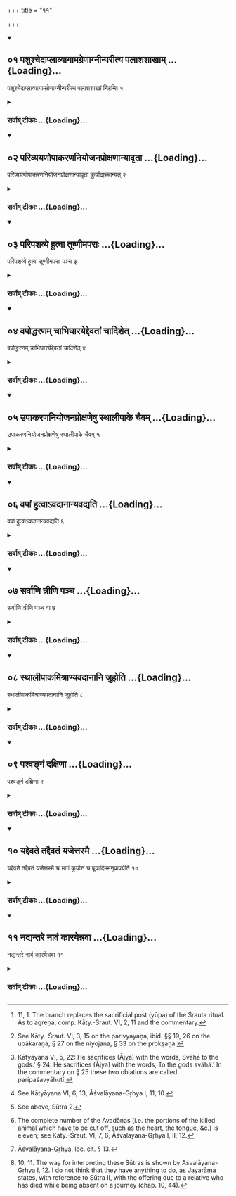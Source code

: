 +++
title = "११"

+++
<div class="js_include" includetitle="true" newlevelforh1="2" unfilled url="/vedAH_yajuH/vAjasaneyam/sUtram/pAraskara-gRhyam/vishvAsa-prastutiH/3/11/01_pashushchedAplAvyAgAmagreNAgnInparItya_palAshas.md">
<details open><summary><h2>०१ पशुश्चेदाप्लाव्यागामग्रेणाग्नीन्परीत्य पलाशशाखाम् ...{Loading}...</h2></summary>

पशुश्चेदाप्लाव्यागामग्रेणाग्नीन्परीत्य पलाशशाखां निहन्ति १
</details>
</div>
<div class="js_include collapsed" newlevelforh1="3" title="सर्वाष् टीकाः" unfilled url="/vedAH_yajuH/vAjasaneyam/sUtram/pAraskara-gRhyam/sarvASh_TIkAH/3/11/01_pashushchedAplAvyAgAmagreNAgnInparItya_palAshas.md">
<details><summary><h3>सर्वाष् टीकाः ...{Loading}...</h3></summary>
<details><summary>Oldenberg</summary>

1 [^1] . If an animal (is to be sacrificed), let him wash it, if it is not a cow; let him walk round the fires and drive in front (of them) a Palāśa branch into the ground.

[^1]:  11, 1. The branch replaces the sacrificial post (yūpa) of the Śrauta ritual. As to agreṇa, comp. Kāty.-Śraut. VI, 2, 11 and the commentary.
</details>
</details>
</div>
<div class="js_include" includetitle="true" newlevelforh1="2" unfilled url="/vedAH_yajuH/vAjasaneyam/sUtram/pAraskara-gRhyam/vishvAsa-prastutiH/3/11/02_parivyayaNopAkaraNaniyojanaproxaNAnyAvRtA.md">
<details open><summary><h2>०२ परिव्ययणोपाकरणनियोजनप्रोक्षणान्यावृता ...{Loading}...</h2></summary>

परिव्ययणोपाकरणनियोजनप्रोक्षणान्यावृता कुर्याद्यच्चान्यत् २
</details>
</div>
<div class="js_include collapsed" newlevelforh1="3" title="सर्वाष् टीकाः" unfilled url="/vedAH_yajuH/vAjasaneyam/sUtram/pAraskara-gRhyam/sarvASh_TIkAH/3/11/02_parivyayaNopAkaraNaniyojanaproxaNAnyAvRtA.md">
<details><summary><h3>सर्वाष् टीकाः ...{Loading}...</h3></summary>
<details><summary>Oldenberg</summary>

2 [^2] . The winding (of a Kuśa rope) round (that branch), the touching (of the animal with the grass-blade), the binding (of it to the branch), and the sprinkling (of the animal with water) should be performed in the way prescribed (in the Śrauta-sūtra), and whatever else (is to be done).

[^2]:  See Kāty.-Śraut. VI, 3, 15 on the parivyayaṇa, ibid. §§ 19, 26 on the upākaraṇa, § 27 on the niyojana, § 33 on the prokṣaṇa.
</details>
</details>
</div>
<div class="js_include" includetitle="true" newlevelforh1="2" unfilled url="/vedAH_yajuH/vAjasaneyam/sUtram/pAraskara-gRhyam/vishvAsa-prastutiH/3/11/03_paripashavye_hutvA_tUShNImaparAH.md">
<details open><summary><h2>०३ परिपशव्ये हुत्वा तूष्णीमपराः ...{Loading}...</h2></summary>

परिपशव्ये हुत्वा तूष्णीमपराः पञ्च ३
</details>
</div>
<div class="js_include collapsed" newlevelforh1="3" title="सर्वाष् टीकाः" unfilled url="/vedAH_yajuH/vAjasaneyam/sUtram/pAraskara-gRhyam/sarvASh_TIkAH/3/11/03_paripashavye_hutvA_tUShNImaparAH.md">
<details><summary><h3>सर्वाष् टीकाः ...{Loading}...</h3></summary>
<details><summary>Oldenberg</summary>

3 [^3] . After he has sacrificed the two oblations before and after the killing of the animal, (he) silently (sacrifices) five other (oblations, directed to Prajāpati).

[^3]:  Kātyāyana VI, 5, 22: He sacrifices (Ājya) with the words, Svāhā to the gods.' § 24: He sacrifices (Ājya) with the words, To the gods svāhā.' In the commentary on § 25 these two oblations are called paripaśavyāhutī.
</details>
</details>
</div>
<div class="js_include" includetitle="true" newlevelforh1="2" unfilled url="/vedAH_yajuH/vAjasaneyam/sUtram/pAraskara-gRhyam/vishvAsa-prastutiH/3/11/04_vapoddharaNam_chAbhighArayeddevatAM_chAdishet.md">
<details open><summary><h2>०४ वपोद्धरणम् चाभिघारयेद्देवतां चादिशेत् ...{Loading}...</h2></summary>

वपोद्धरणम् चाभिघारयेद्देवतां चादिशेत् ४
</details>
</div>
<div class="js_include collapsed" newlevelforh1="3" title="सर्वाष् टीकाः" unfilled url="/vedAH_yajuH/vAjasaneyam/sUtram/pAraskara-gRhyam/sarvASh_TIkAH/3/11/04_vapoddharaNam_chAbhighArayeddevatAM_chAdishet.md">
<details><summary><h3>सर्वाष् टीकाः ...{Loading}...</h3></summary>
<details><summary>Oldenberg</summary>

4 [^4] . And the omentum is taken out (of the killed animal). He should besprinkle it (with water) and name the deity (to whom the sacrifice is directed).

[^4]:  See Kātyāyana VI, 6, 13; Āśvalāyana-Gṛhya I, 11, 10.
</details>
</details>
</div>
<div class="js_include" includetitle="true" newlevelforh1="2" unfilled url="/vedAH_yajuH/vAjasaneyam/sUtram/pAraskara-gRhyam/vishvAsa-prastutiH/3/11/05_upAkaraNaniyojanaproxaNeShu_sthAlIpAke_chaivam.md">
<details open><summary><h2>०५ उपाकरणनियोजनप्रोक्षणेषु स्थालीपाके चैवम् ...{Loading}...</h2></summary>

उपाकरणनियोजनप्रोक्षणेषु स्थालीपाके चैवम् ५
</details>
</div>
<div class="js_include collapsed" newlevelforh1="3" title="सर्वाष् टीकाः" unfilled url="/vedAH_yajuH/vAjasaneyam/sUtram/pAraskara-gRhyam/sarvASh_TIkAH/3/11/05_upAkaraNaniyojanaproxaNeShu_sthAlIpAke_chaivam.md">
<details><summary><h3>सर्वाष् टीकाः ...{Loading}...</h3></summary>
<details><summary>Oldenberg</summary>

5 [^5] . (He should name that deity also) at the touching (of the animal with the grass-blade), at (its) being bound (to the branch), at its being sprinkled (with water), and at (the preparation and oblation) of the mess of cooked food.

[^5]:  See above, Sūtra 2.
</details>
</details>
</div>
<div class="js_include" includetitle="true" newlevelforh1="2" unfilled url="/vedAH_yajuH/vAjasaneyam/sUtram/pAraskara-gRhyam/vishvAsa-prastutiH/3/11/06_vapAM_hutvA-vadAnAnyavadyati.md">
<details open><summary><h2>०६ वपां हुत्वाऽवदानान्यवद्यति ...{Loading}...</h2></summary>

वपां हुत्वाऽवदानान्यवद्यति ६
</details>
</div>
<div class="js_include collapsed" newlevelforh1="3" title="सर्वाष् टीकाः" unfilled url="/vedAH_yajuH/vAjasaneyam/sUtram/pAraskara-gRhyam/sarvASh_TIkAH/3/11/06_vapAM_hutvA-vadAnAnyavadyati.md">
<details><summary><h3>सर्वाष् टीकाः ...{Loading}...</h3></summary>
<details><summary>Oldenberg</summary>

6. After he has sacrificed the omentum, he cuts off the Avadāna portions,
</details>
</details>
</div>
<div class="js_include" includetitle="true" newlevelforh1="2" unfilled url="/vedAH_yajuH/vAjasaneyam/sUtram/pAraskara-gRhyam/vishvAsa-prastutiH/3/11/07_sarvANi_trINi_pancha.md">
<details open><summary><h2>०७ सर्वाणि त्रीणि पञ्च ...{Loading}...</h2></summary>

सर्वाणि त्रीणि पञ्च वा ७
</details>
</div>
<div class="js_include collapsed" newlevelforh1="3" title="सर्वाष् टीकाः" unfilled url="/vedAH_yajuH/vAjasaneyam/sUtram/pAraskara-gRhyam/sarvASh_TIkAH/3/11/07_sarvANi_trINi_pancha.md">
<details><summary><h3>सर्वाष् टीकाः ...{Loading}...</h3></summary>
<details><summary>Oldenberg</summary>

7 [^6] . All of them, or three, or five.

[^6]:  The complete number of the Avadānas (i.e. the portions of the killed animal which have to be cut off, such as the heart, the tongue, &c.) is eleven; see Kāty.-Śraut. VI, 7, 6; Āśvalāyana-Gṛhya I, II, 12.
</details>
</details>
</div>
<div class="js_include" includetitle="true" newlevelforh1="2" unfilled url="/vedAH_yajuH/vAjasaneyam/sUtram/pAraskara-gRhyam/vishvAsa-prastutiH/3/11/08_sthAlIpAkamishrANyavadAnAni_juhoti.md">
<details open><summary><h2>०८ स्थालीपाकमिश्राण्यवदानानि जुहोति ...{Loading}...</h2></summary>

स्थालीपाकमिश्राण्यवदानानि जुहोति ८
</details>
</div>
<div class="js_include collapsed" newlevelforh1="3" title="सर्वाष् टीकाः" unfilled url="/vedAH_yajuH/vAjasaneyam/sUtram/pAraskara-gRhyam/sarvASh_TIkAH/3/11/08_sthAlIpAkamishrANyavadAnAni_juhoti.md">
<details><summary><h3>सर्वाष् टीकाः ...{Loading}...</h3></summary>
<details><summary>Oldenberg</summary>

8 [^7] . He sacrifices the Avadāna portions together with the mess of cooked food.

[^7]:  Āśvalāyana-Gṛhya, loc. cit. § 13.
</details>
</details>
</div>
<div class="js_include" includetitle="true" newlevelforh1="2" unfilled url="/vedAH_yajuH/vAjasaneyam/sUtram/pAraskara-gRhyam/vishvAsa-prastutiH/3/11/09_pashvangaM_daxiNA.md">
<details open><summary><h2>०९ पश्वङ्गं दक्षिणा ...{Loading}...</h2></summary>

पश्वङ्गं दक्षिणा ९
</details>
</div>
<div class="js_include collapsed" newlevelforh1="3" title="सर्वाष् टीकाः" unfilled url="/vedAH_yajuH/vAjasaneyam/sUtram/pAraskara-gRhyam/sarvASh_TIkAH/3/11/09_pashvangaM_daxiNA.md">
<details><summary><h3>सर्वाष् टीकाः ...{Loading}...</h3></summary>
<details><summary>Oldenberg</summary>

9. A limb of the animal is the sacrificial fee.
</details>
</details>
</div>
<div class="js_include" includetitle="true" newlevelforh1="2" unfilled url="/vedAH_yajuH/vAjasaneyam/sUtram/pAraskara-gRhyam/vishvAsa-prastutiH/3/11/10_yaddevate_taddaivataM_yajettasmai.md">
<details open><summary><h2>१० यद्देवते तद्दैवतं यजेत्तस्मै ...{Loading}...</h2></summary>

यद्देवते तद्दैवतं यजेत्तस्मै च भागं कुर्यात्तं च ब्रूयादिममनुप्रापयेति १०
</details>
</div>
<div class="js_include collapsed" newlevelforh1="3" title="सर्वाष् टीकाः" unfilled url="/vedAH_yajuH/vAjasaneyam/sUtram/pAraskara-gRhyam/sarvASh_TIkAH/3/11/10_yaddevate_taddaivataM_yajettasmai.md">
<details><summary><h3>सर्वाष् टीकाः ...{Loading}...</h3></summary>
<details><summary>Oldenberg</summary>

10 [^8] . At (a sacrifice) directed to a special deity he should sacrifice (an animal) belonging to that deity, should make a portion for that (god), and should say to him (i.e. to the messenger who is to convey that offering to a place sacred to that deity): 'Take care that this may reach that (god).'

[^8]:  10, 11. The way for interpreting these Sūtras is shown by Āśvalāyana-Gṛhya I, 12. I do not think that they have anything to do, as Jayarāma states, with reference to Sūtra II, with the offering due to a relative who has died while being absent on a journey (chap. 10, 44).
</details>
</details>
</div>
<div class="js_include" includetitle="true" newlevelforh1="2" unfilled url="/vedAH_yajuH/vAjasaneyam/sUtram/pAraskara-gRhyam/vishvAsa-prastutiH/3/11/11_nadyantare_nAvaM_kArayennavA.md">
<details open><summary><h2>११ नद्यन्तरे नावं कारयेन्नवा ...{Loading}...</h2></summary>

नद्यन्तरे नावं कारयेन्नवा ११
</details>
</div>
<div class="js_include collapsed" newlevelforh1="3" title="सर्वाष् टीकाः" unfilled url="/vedAH_yajuH/vAjasaneyam/sUtram/pAraskara-gRhyam/sarvASh_TIkAH/3/11/11_nadyantare_nAvaM_kArayennavA.md">
<details><summary><h3>सर्वाष् टीकाः ...{Loading}...</h3></summary>
<details><summary>Oldenberg</summary>

11. If there is a river between (the sacrificer and that sacred place), he may have a boat made, or he may dispense with this.
</details>
</details>
</div>